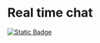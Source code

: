 # Real time chat

[![Static Badge](https://img.shields.io/badge/real_time_chat-apk-red?logo=Android&labelColor=black)]()
